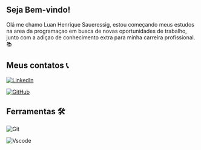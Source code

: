 ## Seja Bem-vindo!
Olá me chamo Luan Henrique Saueressig, estou começando meus estudos na area da programaçao em busca de novas oportunidades de trabalho, junto com a adiçao de conhecimento extra para minha carreira profissional. 📚

## Meus contatos 📞
[![LinkedIn](https://img.shields.io/badge/LinkedIn-0077B5?style=for-the-badge&logo=linkedin&logoColor=white)](https://www.linkedin.com/in/luan-saueressig-369176379/)

[![GitHub](https://img.shields.io/badge/GitHub-100000?style=for-the-badge&logo=github&logoColor=white)](https://github.com/LuanHSaueressig)

## Ferramentas 🛠

![Git](https://img.shields.io/badge/GIT-E44C30?style=for-the-badge&logo=git&logoColor=white)

![Vscode](https://img.shields.io/badge/Vscode-007ACC?style=for-the-badge&logo=visual-studio-code&logoColor=white)